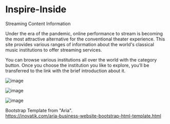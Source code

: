# Inspire-Inside  
Streaming Content Information  

Under the era of the pandemic, online performance to stream is becoming the most attractive alternative for the conventional theater experience. This site provides various ranges of information about the world's classical music institutions to offer streaming services.  
  
You can browse various institutions all over the world with the category button. Once you choose the institution you like to explore, you’ll be transferred to the link with the brief introduction about it.  
  
![image](https://github.com/hantaeha/inspire-inside/blob/9e065a4cec7d03a6c56de98b97c2fb799242f387/01.jpg)  
  
![image](https://github.com/hantaeha/inspire-inside/blob/506eba7b99ef9d7862b880f2de93cbc6deb436c3/02.jpg)  
  
![image](https://github.com/hantaeha/inspire-inside/blob/506eba7b99ef9d7862b880f2de93cbc6deb436c3/03.jpg)  
  
Bootstrap Template from "Aria".  
https://inovatik.com/aria-business-website-bootstrap-html-template.html  
